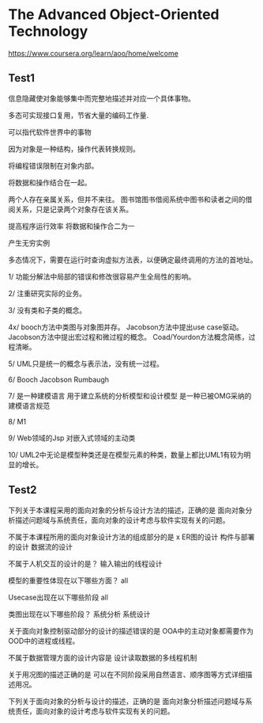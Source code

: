 # The Advanced Object-Oriented Technology

<https://www.coursera.org/learn/aoo/home/welcome>

## Test1

信息隐藏使对象能够集中而完整地描述并对应一个具体事物。

多态可实现接口复用，节省大量的编码工作量.

可以指代软件世界中的事物

因为对象是一种结构，操作代表转换规则。

将编程错误限制在对象内部。

将数据和操作结合在一起。

两个人存在亲属关系，但并不来往。
图书馆图书借阅系统中图书和读者之间的借阅关系，只是记录两个对象存在该关系。

提高程序运行效率
将数据和操作合二为一

产生无穷实例

多态情况下，需要在运行时查询虚拟方法表，以便确定最终调用的方法的首地址。

1/ 功能分解法中局部的错误和修改很容易产生全局性的影响。

2/ 注重研究实际的业务。

3/ 没有类和子类的概念。

4x/
booch方法中类图与对象图并存。
Jacobson方法中提出use case驱动。
Jacobson方法中提出宏过程和微过程的概念。
Coad/Yourdon方法概念简练，过程清晰。

5/ UML只是统一的概念与表示法，没有统一过程。

6/
Booch
Jacobson
Rumbaugh

7/
是一种建模语言
用于建立系统的分析模型和设计模型
是一种已被OMG采纳的建模语言规范

8/ M1

9/
Web领域的Jsp
对嵌入式领域的主动类

10/ UML2中无论是模型种类还是在模型元素的种类，数量上都比UML1有较为明显的增长。

## Test2

下列关于本课程采用的面向对象的分析与设计方法的描述，正确的是
  面向对象分析描述问题域与系统责任，面向对象的设计考虑与软件实现有关的问题。

不属于本课程所用的面向对象设计方法的组成部分的是 x
  ER图的设计
  构件与部署的设计
  数据流的设计

不属于人机交互的设计的是？
  输入输出的线程设计

模型的重要性体现在以下哪些方面？
  all

Usecase出现在以下哪些阶段
  all

类图出现在以下哪些阶段？
  系统分析
  系统设计

关于面向对象控制驱动部分的设计的描述错误的是
  OOA中的主动对象都需要作为OOD中的进程或线程。

不属于数据管理方面的设计内容是
  设计读取数据的多线程机制

关于用况图的描述正确的是
  可以在不同阶段采用自然语言、顺序图等方式详细描述用况。

下列关于面向对象的分析与设计的描述，正确的是
  面向对象分析描述问题域与系统责任，面向对象的设计考虑与软件实现有关的问题。
